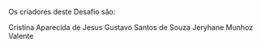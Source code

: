 Os criadores deste Desafio são:

Cristina Aparecida de Jesus
Gustavo Santos de Souza
Jeryhane Munhoz Valente
